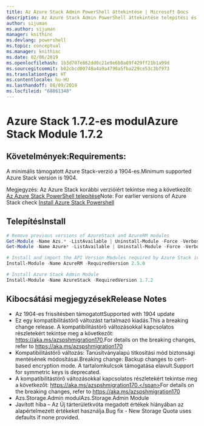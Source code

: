 ```yaml
---
title: Az Azure Stack Admin PowerShell áttekintése | Microsoft Docs
description: Az Azure Stack Admin PowerShell áttekintése telepítési és konfigurációs utasításokkal.
author: sijuman
ms.author: sijuman
manager: knithinc
ms.devlang: powershell
ms.topic: conceptual
ms.manager: knithinc
ms.date: 02/06/2019
ms.openlocfilehash: 1b3d707e862dd0c21e9e6b0a89f429ff21b1a99d
ms.sourcegitcommit: b02cbcd00748a4a9a4790a5fba229ce53c3bf973
ms.translationtype: HT
ms.contentlocale: hu-HU
ms.lasthandoff: 08/09/2019
ms.locfileid: "68861348"
---
```

# <a name="azure-stack-module-172"></a><span data-ttu-id="fdb22-103">Azure Stack 1.7.2-es modul</span><span class="sxs-lookup"><span data-stu-id="fdb22-103">Azure Stack Module 1.7.2</span></span>

## <a name="requirements"></a><span data-ttu-id="fdb22-104">Követelmények:</span><span class="sxs-lookup"><span data-stu-id="fdb22-104">Requirements:</span></span>

<span data-ttu-id="fdb22-105">A minimális támogatott Azure Stack-verzió a 1904-es.</span><span class="sxs-lookup"><span data-stu-id="fdb22-105">Minimum supported Azure Stack version is 1904.</span></span>

<span data-ttu-id="fdb22-106">Megjegyzés: Az Azure Stack korábbi verzióiért tekintse meg a következőt: [Az Azure Stack PowerShell telepítése](https://docs.microsoft.com/azure/azure-stack/azure-stack-powershell-install#install-azure-stack-powershell)</span><span class="sxs-lookup"><span data-stu-id="fdb22-106">Note: For earlier versions of Azure Stack check [Install Azure Stack Powershell](https://docs.microsoft.com/azure/azure-stack/azure-stack-powershell-install#install-azure-stack-powershell)</span></span>

## <a name="install"></a><span data-ttu-id="fdb22-107">Telepítés</span><span class="sxs-lookup"><span data-stu-id="fdb22-107">Install</span></span>

```powershell
# Remove previous versions of AzureStack and AzureRM modules
Get-Module -Name Azs.* -ListAvailable | Uninstall-Module -Force -Verbose
Get-Module -Name Azure* -ListAvailable | Uninstall-Module -Force -Verbose

# Install and import the API Version Modules required by Azure Stack into the current PowerShell session.
Install-Module -Name AzureRM -RequiredVersion 2.5.0

# Install Azure Stack Admin Module
Install-Module -Name AzureStack -RequiredVersion 1.7.2
```

## <a name="release-notes"></a><span data-ttu-id="fdb22-108">Kibocsátási megjegyzések</span><span class="sxs-lookup"><span data-stu-id="fdb22-108">Release Notes</span></span>

* <span data-ttu-id="fdb22-109">Az 1904-es frissítésben támogatott</span><span class="sxs-lookup"><span data-stu-id="fdb22-109">Supported with 1904 update</span></span>
* <span data-ttu-id="fdb22-110">Ez egy kompatibilitástörő változást tartalmazó kiadás.</span><span class="sxs-lookup"><span data-stu-id="fdb22-110">This a breaking change release.</span></span> <span data-ttu-id="fdb22-111">A kompatibilitástörő változásokkal kapcsolatos részletekért tekintse meg a következőt: <https://aka.ms/azspshmigration170>.</span><span class="sxs-lookup"><span data-stu-id="fdb22-111">For details on the breaking changes, refer to <https://aka.ms/azspshmigration170></span></span>
* <span data-ttu-id="fdb22-112">Kompatibilitástörő változás: Tanúsítványalapú titkosítási mód biztonsági mentésének módosításai.</span><span class="sxs-lookup"><span data-stu-id="fdb22-112">Breaking change: Backup changes to cert-based encryption mode.</span></span> <span data-ttu-id="fdb22-113">A tartalomkulcsok támogatása elavult.</span><span class="sxs-lookup"><span data-stu-id="fdb22-113">Support for symmetric keys is deprecated.</span></span>
* <span data-ttu-id="fdb22-114">A kompatibilitástörő változásokkal kapcsolatos részletekért tekintse meg a következőt: https://aka.ms/azspshmigration170.</span><span class="sxs-lookup"><span data-stu-id="fdb22-114">For details on the breaking changes, refer to https://aka.ms/azspshmigration170</span></span>
* <span data-ttu-id="fdb22-115">Azs.Storage.Admin modul</span><span class="sxs-lookup"><span data-stu-id="fdb22-115">Azs.Storage.Admin Module</span></span> 
* <span data-ttu-id="fdb22-116">Javított hiba – Az Új tárterületkvóta megadott értékek hiányában az alapértelmezett értékeket használja.</span><span class="sxs-lookup"><span data-stu-id="fdb22-116">Bug fix - New Storage Quota uses defaults if none provided.</span></span>
